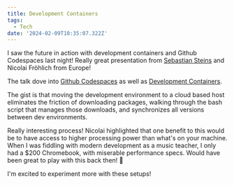 ```yaml
---
title: Development Containers
tags:
  - Tech
date: '2024-02-09T10:35:07.322Z'
---
```


I saw the future in action with development containers and Github Codespaces last night! Really great presentation from [Sebastian Steins](https://bas.codes/) and Nicolai Fröhlich from Europe!

The talk dove into [Github Codespaces](https://github.com/features/codespaces) as well as [Development Containers](https://containers.dev/). 

The gist is that moving the development environment to a cloud based host eliminates the friction of downloading packages, walking through the bash script that manages those downloads, and synchronizes all versions between dev environments.

Really interesting process! Nicolai highlighted that one benefit to this would be to have access to higher processing power than what's on your machine. When I was fiddling with modern development as a music teacher, I only had a $200 Chromebook, with miserable performance specs. Would have been great to play with this back then! 🙂

I'm excited to experiment more with these setups!